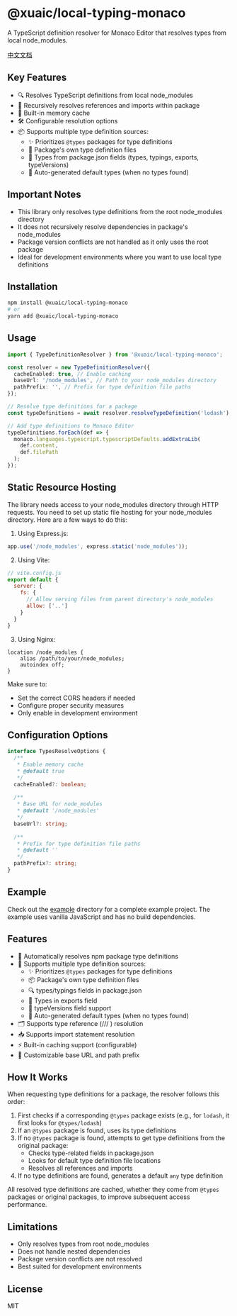 # @xuaic/local-typing-monaco

A TypeScript definition resolver for Monaco Editor that resolves types from local node_modules.

[中文文档](./README.zh-CN.md)

## Key Features

- 🔍 Resolves TypeScript definitions from local node_modules
- 🚀 Recursively resolves references and imports within package
- 💾 Built-in memory cache
- 🛠 Configurable resolution options
- 📦 Supports multiple type definition sources:
  - ✨ Prioritizes `@types` packages for type definitions
  - 📝 Package's own type definition files
  - 🎯 Types from package.json fields (types, typings, exports, typeVersions)
  - 🔄 Auto-generated default types (when no types found)

## Important Notes

- This library only resolves type definitions from the root node_modules directory
- It does not recursively resolve dependencies in package's node_modules
- Package version conflicts are not handled as it only uses the root package
- Ideal for development environments where you want to use local type definitions

## Installation

```bash
npm install @xuaic/local-typing-monaco
# or
yarn add @xuaic/local-typing-monaco
```

## Usage

```typescript
import { TypeDefinitionResolver } from '@xuaic/local-typing-monaco';

const resolver = new TypeDefinitionResolver({
  cacheEnabled: true, // Enable caching
  baseUrl: '/node_modules', // Path to your node_modules directory
  pathPrefix: '', // Prefix for type definition file paths
});

// Resolve type definitions for a package
const typeDefinitions = await resolver.resolveTypeDefinition('lodash');

// Add type definitions to Monaco Editor
typeDefinitions.forEach(def => {
  monaco.languages.typescript.typescriptDefaults.addExtraLib(
    def.content,
    def.filePath
  );
});
```

## Static Resource Hosting

The library needs access to your node_modules directory through HTTP requests. You need to set up static file hosting for your node_modules directory. Here are a few ways to do this:

1. Using Express.js:
```javascript
app.use('/node_modules', express.static('node_modules'));
```

2. Using Vite:
```javascript
// vite.config.js
export default {
  server: {
    fs: {
      // Allow serving files from parent directory's node_modules
      allow: ['..']
    }
  }
}
```

3. Using Nginx:
```nginx
location /node_modules {
    alias /path/to/your/node_modules;
    autoindex off;
}
```

Make sure to:
- Set the correct CORS headers if needed
- Configure proper security measures
- Only enable in development environment

## Configuration Options

```typescript
interface TypesResolveOptions {
  /**
   * Enable memory cache
   * @default true
   */
  cacheEnabled?: boolean;
  
  /**
   * Base URL for node_modules
   * @default '/node_modules'
   */
  baseUrl?: string;
  
  /**
   * Prefix for type definition file paths
   * @default ''
   */
  pathPrefix?: string;
}
```

## Example

Check out the [example](./example) directory for a complete example project. The example uses vanilla JavaScript and has no build dependencies.

## Features

- 🚀 Automatically resolves npm package type definitions
- 💪 Supports multiple type definition sources:
  - ✨ Prioritizes `@types` packages for type definitions
  - 📦 Package's own type definition files
  - 🔍 types/typings fields in package.json
  - 🎯 Types in exports field
  - 📝 typeVersions field support
  - 🔄 Auto-generated default types (when no types found)
- 🗂️ Supports type reference (/// <reference>) resolution
- 📥 Supports import statement resolution
- ⚡️ Built-in caching support (configurable)
- 🔧 Customizable base URL and path prefix

## How It Works

When requesting type definitions for a package, the resolver follows this order:

1. First checks if a corresponding `@types` package exists (e.g., for `lodash`, it first looks for `@types/lodash`)
2. If an `@types` package is found, uses its type definitions
3. If no `@types` package is found, attempts to get type definitions from the original package:
   - Checks type-related fields in package.json
   - Looks for default type definition file locations
   - Resolves all references and imports
4. If no type definitions are found, generates a default `any` type definition

All resolved type definitions are cached, whether they come from `@types` packages or original packages, to improve subsequent access performance.

## Limitations

- Only resolves types from root node_modules
- Does not handle nested dependencies
- Package version conflicts are not resolved
- Best suited for development environments

## License

MIT 